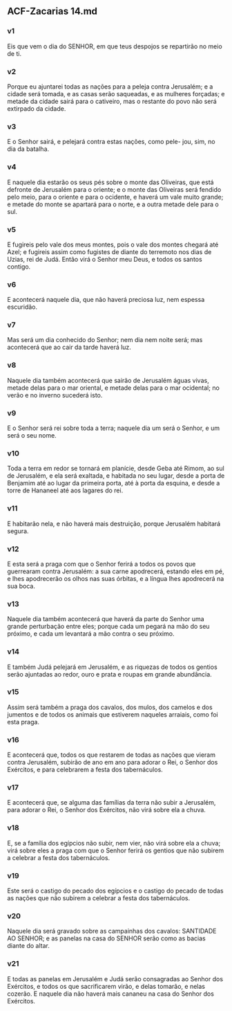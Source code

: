 ## ACF-Zacarias 14.md
### v1
 Eis que vem o dia do SENHOR, em que teus despojos se repartirão no meio de ti.
### v2
 Porque eu ajuntarei todas as nações para a peleja contra Jerusalém; e a cidade será tomada, e as casas serão saqueadas, e as mulheres forçadas; e metade da cidade sairá para o cativeiro, mas o restante do povo não será extirpado da cidade.
### v3
 E o Senhor sairá, e pelejará contra estas nações, como pele- jou, sim, no dia da batalha.
### v4
 E naquele dia estarão os seus pés sobre o monte das Oliveiras, que está defronte de Jerusalém para o oriente; e o monte das Oliveiras será fendido pelo meio, para o oriente e para o ocidente, e haverá um vale muito grande; e metade do monte se apartará para o norte, e a outra metade dele para o sul.
### v5
 E fugireis pelo vale dos meus montes, pois o vale dos montes chegará até Azel; e fugireis assim como fugistes de diante do terremoto nos dias de Uzias, rei de Judá. Então virá o Senhor meu Deus, e todos os santos contigo.
### v6
 E acontecerá naquele dia, que não haverá preciosa luz, nem espessa escuridão.
### v7
 Mas será um dia conhecido do Senhor; nem dia nem noite será; mas acontecerá que ao cair da tarde haverá luz.
### v8
 Naquele dia também acontecerá que sairão de Jerusalém águas vivas, metade delas para o mar oriental, e metade delas para o mar ocidental; no verão e no inverno sucederá isto.
### v9
 E o Senhor será rei sobre toda a terra; naquele dia um será o Senhor, e um será o seu nome.
### v10
 Toda a terra em redor se tornará em planície, desde Geba até Rimom, ao sul de Jerusalém, e ela será exaltada, e habitada no seu lugar, desde a porta de Benjamim até ao lugar da primeira porta, até à porta da esquina, e desde a torre de Hananeel até aos lagares do rei.
### v11
 E habitarão nela, e não haverá mais destruição, porque Jerusalém habitará segura.
### v12
 E esta será a praga com que o Senhor ferirá a todos os povos que guerrearam contra Jerusalém: a sua carne apodrecerá, estando eles em pé, e lhes apodrecerão os olhos nas suas órbitas, e a língua lhes apodrecerá na sua boca.
### v13
 Naquele dia também acontecerá que haverá da parte do Senhor uma grande perturbação entre eles; porque cada um pegará na mão do seu próximo, e cada um levantará a mão contra o seu próximo.
### v14
 E também Judá pelejará em Jerusalém, e as riquezas de todos os gentios serão ajuntadas ao redor, ouro e prata e roupas em grande abundância.
### v15
 Assim será também a praga dos cavalos, dos mulos, dos camelos e dos jumentos e de todos os animais que estiverem naqueles arraiais, como foi esta praga.
### v16
 E acontecerá que, todos os que restarem de todas as nações que vieram contra Jerusalém, subirão de ano em ano para adorar o Rei, o Senhor dos Exércitos, e para celebrarem a festa dos tabernáculos.
### v17
 E acontecerá que, se alguma das famílias da terra não subir a Jerusalém, para adorar o Rei, o Senhor dos Exércitos, não virá sobre ela a chuva.
### v18
 E, se a família dos egípcios não subir, nem vier, não virá sobre ela a chuva; virá sobre eles a praga com que o Senhor ferirá os gentios que não subirem a celebrar a festa dos tabernáculos.
### v19
 Este será o castigo do pecado dos egípcios e o castigo do pecado de todas as nações que não subirem a celebrar a festa dos tabernáculos.
### v20
 Naquele dia será gravado sobre as campainhas dos cavalos: SANTIDADE AO SENHOR; e as panelas na casa do SENHOR serão como as bacias diante do altar.
### v21
 E todas as panelas em Jerusalém e Judá serão consagradas ao Senhor dos Exércitos, e todos os que sacrificarem virão, e delas tomarão, e nelas cozerão. E naquele dia não haverá mais cananeu na casa do Senhor dos Exércitos.
